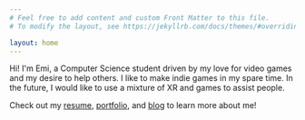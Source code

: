 ```yaml
---
# Feel free to add content and custom Front Matter to this file.
# To modify the layout, see https://jekyllrb.com/docs/themes/#overriding-theme-defaults

layout: home
---
```

Hi! I'm Emi, a Computer Science student driven by my love for video games and my desire to help others. I like to make indie games in my spare time. In the future, I would like to use a mixture of XR and games to assist people.

Check out my [resume](/resume/), [portfolio](/projects/), and [blog](/blog/) to learn more about me!